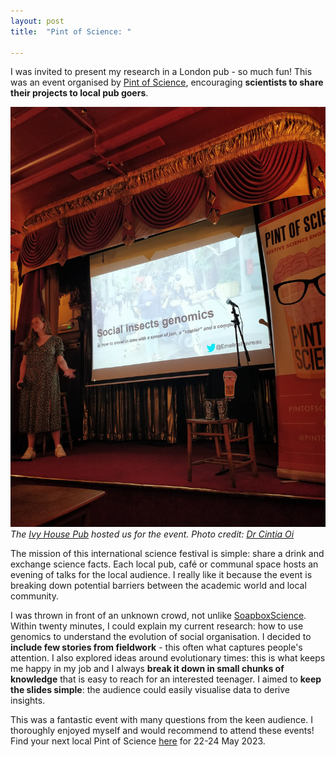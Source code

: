 ```yaml
---
layout: post
title:  "Pint of Science: "

---
```


I was invited to present my research in a London pub - so much fun! This was an event organised by [Pint of Science](https://pintofscience.co.uk/), encouraging **scientists to share their projects to local pub goers**. 

![talk](/assets/2022-05-pint-of-science-screen.jpg)
_The [Ivy House Pub](https://www.ivyhousenunhead.com/) hosted us for the event. Photo credit: [Dr Cintia Oi](https://twitter.com/Cin_Oi)_

The mission of this international science festival is simple: share a drink and exchange science facts. Each local pub, café or communal space hosts an evening of talks for the local audience. I really like it because the event is breaking down potential barriers between the academic world and local community. 

I was thrown in front of an unknown crowd, not unlike [SoapboxScience](http://soapboxscience.org/). Within twenty minutes, I could explain my current research: how to use genomics to understand the evolution of social organisation. I decided to **include few stories from fieldwork** - this often what captures people's attention. I also explored ideas around evolutionary times: this is what keeps me happy in my job and I always **break it down in small chunks of knowledge** that is easy to reach for an interested teenager. I aimed to **keep the slides simple**: the audience could easily visualise data to derive insights.

This was a fantastic event with many questions from the keen audience. I thoroughly enjoyed myself and would recommend to attend these events!
Find your next local Pint of Science [here](https://pintofscience.co.uk/) for 22-24 May 2023.